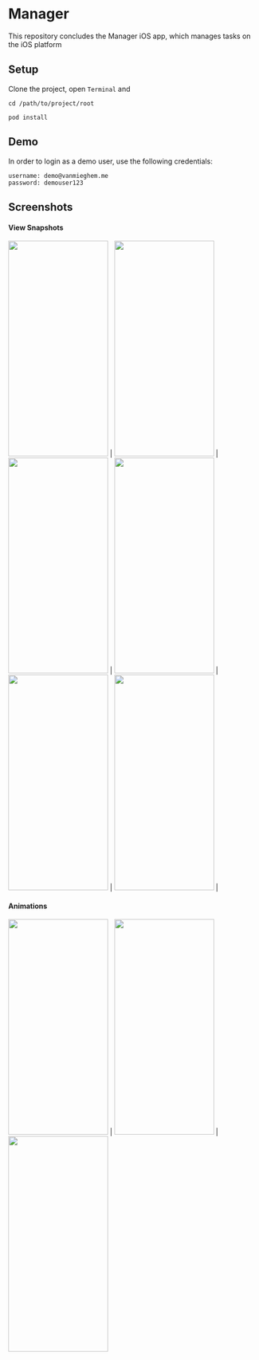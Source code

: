 # Manager
This repository concludes the Manager iOS app, which manages tasks on the iOS platform

## Setup
Clone the project, open `Terminal` and
```
cd /path/to/project/root
```
```
pod install
```
## Demo 
In order to login as a demo user, use the following credentials:
```
username: demo@vanmieghem.me
password: demouser123
```

## Screenshots
#### View Snapshots

<img src="https://s5.gifyu.com/images/login3e5f62e910152331.png" width="200" height="432" /> | <img src="https://s5.gifyu.com/images/home3ba0647e18ed3514.png" width="200" height="432" /> | <img src="https://s5.gifyu.com/images/photos.png" width="200" height="432" /> | <img src="https://s5.gifyu.com/images/detailphotos.png" width="200" height="432" /> | <img src="https://s5.gifyu.com/images/documents.png" width="200" height="432" /> | <img src="https://s5.gifyu.com/images/settings3385d4c8f713ac79.png" width="200" height="432" /> |


#### Animations
<img src="https://s5.gifyu.com/images/documentsc7d803ec453fa175.gif" width="200" height="432" /> | <img src="https://s5.gifyu.com/images/photos5695359a1008c0eb.gif" width="200" height="432" /> | <img src="https://s5.gifyu.com/images/profile4f7953cbf3277ee4.gif" width="200" height="432" />


